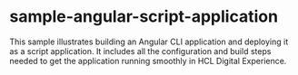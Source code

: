 # sample-angular-script-application
This sample illustrates building an Angular CLI application and deploying it as a script application. It includes all the configuration and build steps needed to get the application running smoothly in HCL Digital Experience.
